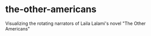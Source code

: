 # the-other-americans
Visualizing the rotating narrators of Laila Lalami's novel "The Other Americans"
